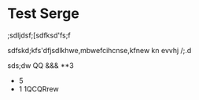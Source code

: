 # Test Serge

;sdljdsf;[sdfksd'fs;f


sdfskd;kfs'dfjsdlkhwe,mbwefcihcnse,kfnew
kn evvhj /;.d


sds;dw
QQ
&&&
**3
* 5
* 1
1QCQRrew
